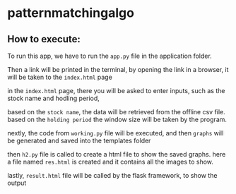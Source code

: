 # patternmatchingalgo



## How to execute: 
To run this app, we have to run the `app.py` file in the application folder.

Then a link will be printed in the terminal, by opening the link in a browser, it will be taken to the `index.html` page

in the `index.html` page, there you will be asked to enter inputs, such as the stock name and hodling period, 

based on the `stock name`, the data will be retrieved from the offline csv file. 
based on the `holding period` the window size will be taken by the program.

nextly, the code from `working.py` file will be executed, and then `graphs` will be generated and saved into the templates folder

then `h2.py` file is called to create a html file to show the saved graphs.
here a file named `res.html` is created and it contains all the images to show.

lastly, `result.html` file will be called by the flask framework, to show the output
